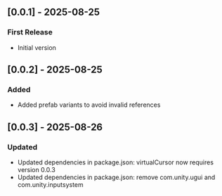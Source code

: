 ## [0.0.1] - 2025-08-25
### First Release
- Initial version

## [0.0.2] - 2025-08-25
### Added
- Added prefab variants to avoid invalid references

## [0.0.3] - 2025-08-26
### Updated
- Updated dependencies in package.json: virtualCursor now requires version 0.0.3
- Updated dependencies in package.json: remove com.unity.ugui and com.unity.inputsystem